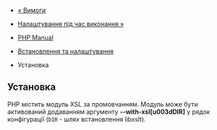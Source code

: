- [« Вимоги](xsl.requirements.md)
- [Налаштування під час виконання »](xsl.configuration.md)

- [PHP Manual](index.md)
- [Встановлення та налаштування](xsl.setup.md)
- Установка

## Установка

PHP містить модуль XSL за промовчанням. Модуль може бути активований
додаванням аргументу **--with-xsl\[u003dDIR\]** у рядок конфігурації
(`DIR` - шлях встановлення libxslt).
